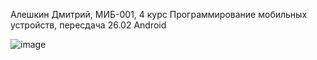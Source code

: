 Алешкин Дмитрий, МИБ-001, 4 курс
Программирование мобильных устройств, пересдача 26.02
Android

![image](https://github.com/Harned/AndroidLab1/assets/99013503/79d3927a-599e-4046-b68a-dec66eae87b6)

